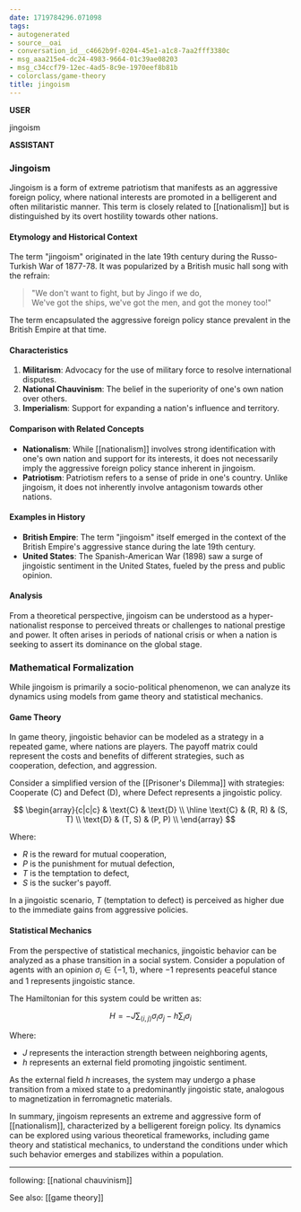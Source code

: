 ```yaml
---
date: 1719784296.071098
tags:
- autogenerated
- source__oai
- conversation_id__c4662b9f-0204-45e1-a1c8-7aa2fff3380c
- msg_aaa215e4-dc24-4983-9664-01c39ae08203
- msg_c34ccf79-12ec-4ad5-8c9e-1970eef8b81b
- colorclass/game-theory
title: jingoism
---
```


**USER**

jingoism


**ASSISTANT**

### Jingoism

Jingoism is a form of extreme patriotism that manifests as an aggressive foreign policy, where national interests are promoted in a belligerent and often militaristic manner. This term is closely related to [[nationalism]] but is distinguished by its overt hostility towards other nations.

#### Etymology and Historical Context

The term "jingoism" originated in the late 19th century during the Russo-Turkish War of 1877-78. It was popularized by a British music hall song with the refrain:

> "We don't want to fight, but by Jingo if we do,  
> We've got the ships, we've got the men, and got the money too!"

The term encapsulated the aggressive foreign policy stance prevalent in the British Empire at that time.

#### Characteristics

1. **Militarism**: Advocacy for the use of military force to resolve international disputes.
2. **National Chauvinism**: The belief in the superiority of one's own nation over others.
3. **Imperialism**: Support for expanding a nation's influence and territory.

#### Comparison with Related Concepts

- **Nationalism**: While [[nationalism]] involves strong identification with one's own nation and support for its interests, it does not necessarily imply the aggressive foreign policy stance inherent in jingoism.
- **Patriotism**: Patriotism refers to a sense of pride in one's country. Unlike jingoism, it does not inherently involve antagonism towards other nations.

#### Examples in History

- **British Empire**: The term "jingoism" itself emerged in the context of the British Empire's aggressive stance during the late 19th century.
- **United States**: The Spanish-American War (1898) saw a surge of jingoistic sentiment in the United States, fueled by the press and public opinion.

#### Analysis

From a theoretical perspective, jingoism can be understood as a hyper-nationalist response to perceived threats or challenges to national prestige and power. It often arises in periods of national crisis or when a nation is seeking to assert its dominance on the global stage.

### Mathematical Formalization

While jingoism is primarily a socio-political phenomenon, we can analyze its dynamics using models from game theory and statistical mechanics.

#### Game Theory

In game theory, jingoistic behavior can be modeled as a strategy in a repeated game, where nations are players. The payoff matrix could represent the costs and benefits of different strategies, such as cooperation, defection, and aggression.

Consider a simplified version of the [[Prisoner's Dilemma]] with strategies: Cooperate (C) and Defect (D), where Defect represents a jingoistic policy.

$$
\begin{array}{c|c|c}
 & \text{C} & \text{D} \\
\hline
\text{C} & (R, R) & (S, T) \\
\text{D} & (T, S) & (P, P) \\
\end{array}
$$

Where:
- $R$ is the reward for mutual cooperation,
- $P$ is the punishment for mutual defection,
- $T$ is the temptation to defect,
- $S$ is the sucker's payoff.

In a jingoistic scenario, $T$ (temptation to defect) is perceived as higher due to the immediate gains from aggressive policies.

#### Statistical Mechanics

From the perspective of statistical mechanics, jingoistic behavior can be analyzed as a phase transition in a social system. Consider a population of agents with an opinion $\sigma_i \in \{-1, 1\}$, where $-1$ represents peaceful stance and $1$ represents jingoistic stance. 

The Hamiltonian for this system could be written as:

$$
H = -J \sum_{\langle i,j \rangle} \sigma_i \sigma_j - h \sum_i \sigma_i
$$

Where:
- $J$ represents the interaction strength between neighboring agents,
- $h$ represents an external field promoting jingoistic sentiment.

As the external field $h$ increases, the system may undergo a phase transition from a mixed state to a predominantly jingoistic state, analogous to magnetization in ferromagnetic materials.

In summary, jingoism represents an extreme and aggressive form of [[nationalism]], characterized by a belligerent foreign policy. Its dynamics can be explored using various theoretical frameworks, including game theory and statistical mechanics, to understand the conditions under which such behavior emerges and stabilizes within a population.


---


following: [[national chauvinism]]

See also: [[game theory]]